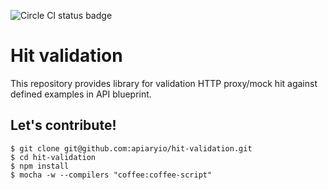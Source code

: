 ![Circle CI status badge](https://circleci.com/gh/apiaryio/hit-validation.png?circle-token=ce21cb0d19f9d54dc77d2ae2687b0b25dfdbb067)

# Hit validation
This repository provides library for validation HTTP proxy/mock hit against
defined examples in API blueprint.


## Let's contribute! 

```
$ git clone git@github.com:apiaryio/hit-validation.git
$ cd hit-validation
$ npm install
$ mocha -w --compilers "coffee:coffee-script"
```

